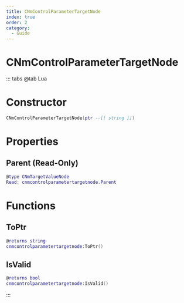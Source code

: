```yaml
---
title: CNmControlParameterTargetNode
index: true
order: 2
category:
  - Guide
---
```


# CNmControlParameterTargetNode

::: tabs
@tab Lua
# Constructor
```lua
CNmControlParameterTargetNode(ptr --[[ string ]])
```
# Properties
## Parent (Read-Only)
```lua
@type CNmTargetValueNode
Read: cnmcontrolparametertargetnode.Parent
```
# Functions
## ToPtr
```lua
@returns string
cnmcontrolparametertargetnode:ToPtr()
```
## IsValid
```lua
@returns bool
cnmcontrolparametertargetnode:IsValid()
```

:::